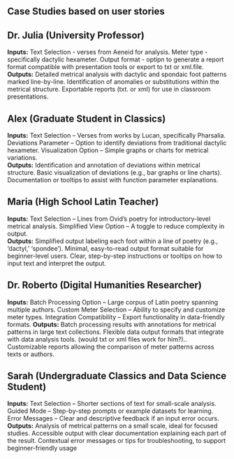 ## Case Studies based on user stories 

## Dr. Julia (University Professor) 
**Inputs:** Text Selection - verses from Aeneid for analysis. Meter type - specifically dactylic hexameter. 
Output format - optipn to generate a report format compatible with presentation tools or export to txt or xml.file.   
**Outputs:** Detailed metrical analysis with dactylic and spondaic foot patterns marked line-by-line.
Identification of anomalies or substitutions within the metrical structure.
Exportable reports (txt. or xml) for use in classroom presentations.
 
 
## Alex (Graduate Student in Classics)  
**Inputs:** Text Selection – Verses from works by Lucan, specifically Pharsalia.
Deviations Parameter – Option to identify deviations from traditional dactylic hexameter.
Visualization Option – Simple graphs or charts for metrical variations.  
**Outputs:** Identification and annotation of deviations within metrical structure.
Basic visualization of deviations (e.g., bar graphs or line charts).
Documentation or tooltips to assist with function parameter explanations. 

## Maria (High School Latin Teacher) 
**Inputs:** Text Selection – Lines from Ovid’s poetry for introductory-level metrical analysis.
Simplified View Option – A toggle to reduce complexity in output.  
**Outputs:** Simplified output labeling each foot within a line of poetry (e.g., ‘dactyl,’ ‘spondee’).
Minimal, easy-to-read output format suitable for beginner-level users.
Clear, step-by-step instructions or tooltips on how to input text and interpret the output.
   
## Dr. Roberto (Digital Humanities Researcher)
**Inputs:** Batch Processing Option – Large corpus of Latin poetry spanning multiple authors.
Custom Meter Selection – Ability to specify and customize meter types.
Integration Compatibility – Export functionality in data-friendly formats. 
**Outputs:** Batch processing results with annotations for metrical patterns in large text collections.
Flexible data output formats that integrate with data analysis tools. (would txt or xml files work for him?)..
Customizable reports allowing the comparison of meter patterns across texts or authors.  

## Sarah (Undergraduate Classics and Data Science Student) 
**Inputs:** Text Selection – Shorter sections of text for small-scale analysis.
Guided Mode – Step-by-step prompts or example datasets for learning.
Error Messages – Clear and descriptive feedback if an input error occurs. 
**Outputs:** Analysis of metrical patterns on a small scale, ideal for focused studies.
Accessible output with clear documentation explaining each part of the result.
Contextual error messages or tips for troubleshooting, to support beginner-friendly usage   
